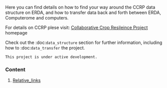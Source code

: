 Here you can find details on how to find your way around the CCRP data structure on ERDA, and how to transfer data back and forth between ERDA, Computerome and computers.

For details on CCRP plese visit:
[Collaborative Crop Resileince Project](https://ccrp.vcl.ncsu.edu/) homepage



Check out the :doc:`data_structure` section for further information, including
how to :doc:`data_transfer` the project.

```
This project is under active development.
```

### Content
   1. [Relative_links](about.md)


